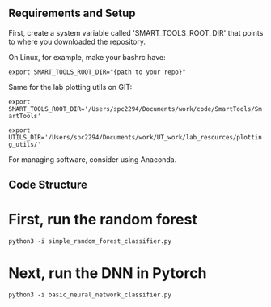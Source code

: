 
## Requirements and Setup

First, create a system variable called 'SMART_TOOLS_ROOT_DIR' that points to where
you downloaded the repository.

On Linux, for example, make your bashrc have:

`export SMART_TOOLS_ROOT_DIR="{path to your repo}"`

Same for the lab plotting utils on GIT:

`export SMART_TOOLS_ROOT_DIR='/Users/spc2294/Documents/work/code/SmartTools/SmartTools'`

`export UTILS_DIR='/Users/spc2294/Documents/work/UT_work/lab_resources/plotting_utils/'`

For managing software, consider using Anaconda.

## Code Structure

# First, run the random forest
`python3 -i simple_random_forest_classifier.py`

# Next, run the DNN in Pytorch

`python3 -i basic_neural_network_classifier.py`


